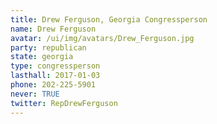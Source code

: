 ```yaml
---
title: Drew Ferguson, Georgia Congressperson
name: Drew Ferguson
avatar: /ui/img/avatars/Drew_Ferguson.jpg
party: republican
state: georgia
type: congressperson
lasthall: 2017-01-03
phone: 202-225-5901
never: TRUE
twitter: RepDrewFerguson
---
```

